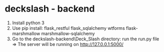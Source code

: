 # deckslash - backend

1. Install python 3
2. Use pip install: 
  flask_restful
  flask_sqlalchemy
  wtforms
  flask-marshmallow
  marshmallow-sqlalchemy
3. Go to the deckslash-backend\Deck_Slash directory: 
  run the run.py file
  => The server will be running on http://127.0.0.1:5000/
